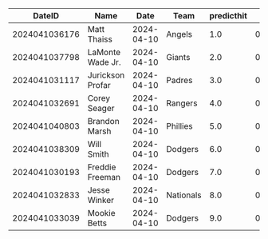 DateID         |  Name              |  Date        |  Team       |  predicthit  |  predicthitproba     |  hitbool  |  Last7DaysAVG  |  Last15DaysAVG  |  Last30DaysAVG
---------------|--------------------|--------------|-------------|--------------|----------------------|-----------|----------------|-----------------|---------------
2024041036176  |  Matt Thaiss       |  2024-04-10  |  Angels     |  1.0         |  0.7514050402581878  |  False    |  1.0           |  0.5            |  0.5
2024041037798  |  LaMonte Wade Jr.  |  2024-04-10  |  Giants     |  2.0         |  0.6090758974306046  |  False    |  0.333         |  0.344          |  0.344
2024041031117  |  Jurickson Profar  |  2024-04-10  |  Padres     |  3.0         |  0.6060468219482414  |  False    |  0.316         |  0.297          |  0.286
2024041032691  |  Corey Seager      |  2024-04-10  |  Rangers    |  4.0         |  0.605293377796104   |  False    |  0.381         |  0.368          |  0.368
2024041040803  |  Brandon Marsh     |  2024-04-10  |  Phillies   |  5.0         |  0.6010742159328825  |  False    |  0.333         |  0.344          |  0.344
2024041038309  |  Will Smith        |  2024-04-10  |  Dodgers    |  6.0         |  0.6007283187319722  |  False    |  0.364         |  0.375          |  0.4
2024041030193  |  Freddie Freeman   |  2024-04-10  |  Dodgers    |  7.0         |  0.6007058827614389  |  False    |  0.227         |  0.356          |  0.333
2024041032833  |  Jesse Winker      |  2024-04-10  |  Nationals  |  8.0         |  0.6003022952104461  |  False    |  0.222         |  0.31           |  0.31
2024041033039  |  Mookie Betts      |  2024-04-10  |  Dodgers    |  9.0         |  0.6000442911116188  |  False    |  0.2           |  0.317          |  0.38
